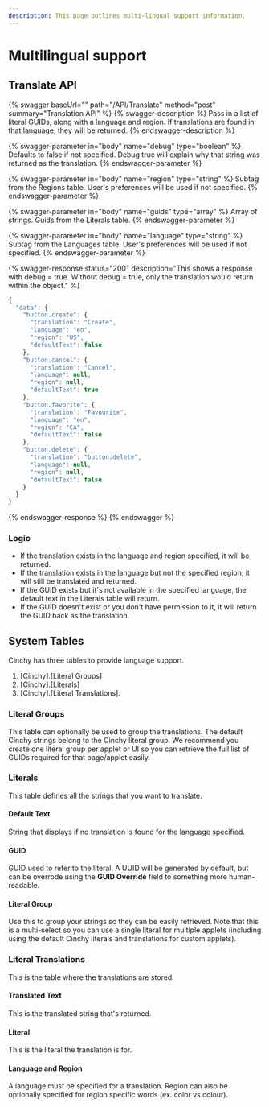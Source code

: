 ```yaml
---
description: This page outlines multi-lingual support information.
---
```


# Multilingual support

## Translate API <a href="#translate-api" id="translate-api"></a>

{% swagger baseUrl="<Cinchy-URL>" path="/API/Translate" method="post" summary="Translation API" %}
{% swagger-description %}
Pass in a list of literal GUIDs, along with a language and region. If translations are found in that language, they will be returned.
{% endswagger-description %}

{% swagger-parameter in="body" name="debug" type="boolean" %}
Defaults to false if not specified. Debug true will explain why that string was returned as the translation.
{% endswagger-parameter %}

{% swagger-parameter in="body" name="region" type="string" %}
Subtag from the Regions table. User's preferences will be used if not specified.
{% endswagger-parameter %}

{% swagger-parameter in="body" name="guids" type="array" %}
Array of strings. Guids from the Literals table.
{% endswagger-parameter %}

{% swagger-parameter in="body" name="language" type="string" %}
Subtag from the Languages table. User's preferences will be used if not specified.
{% endswagger-parameter %}

{% swagger-response status="200" description="This shows a response with debug = true. Without debug = true, only the translation would return within the object." %}

```javascript
{
  "data": {
    "button.create": {
      "translation": "Create",
      "language": "en",
      "region": "US",
      "defaultText": false
    },
    "button.cancel": {
      "translation": "Cancel",
      "language": null,
      "region": null,
      "defaultText": true
    },
    "button.favorite": {
      "translation": "Favourite",
      "language": "en",
      "region": "CA",
      "defaultText": false
    },
    "button.delete": {
      "translation": "button.delete",
      "language": null,
      "region": null,
      "defaultText": false
    }
  }
}

```

{% endswagger-response %}
{% endswagger %}

### Logic <a href="#logic" id="logic"></a>

- If the translation exists in the language and region specified, it will be returned.
- If the translation exists in the language but not the specified region, it will still be translated and returned.
- If the GUID exists but it's not available in the specified language, the default text in the Literals table will return.
- If the GUID doesn't exist or you don't have permission to it, it will return the GUID back as the translation.

## System Tables <a href="#system-tables" id="system-tables"></a>

Cinchy has three tables to provide language support.

1. \[Cinchy].\[Literal Groups]
2. \[Cinchy].\[Literals]
3. \[Cinchy].\[Literal Translations].

### Literal Groups <a href="#literal-groups" id="literal-groups"></a>

This table can optionally be used to group the translations. The default Cinchy strings belong to the Cinchy literal group. We recommend you create one literal group per applet or UI so you can retrieve the full list of GUIDs required for that page/applet easily.

### Literals <a href="#literals" id="literals"></a>

This table defines all the strings that you want to translate.

#### Default Text <a href="#default-text" id="default-text"></a>

String that displays if no translation is found for the language specified.

#### GUID <a href="#guid" id="guid"></a>

GUID used to refer to the literal. A UUID will be generated by default, but can be overrode using the **GUID Override** field to something more human-readable.

#### Literal Group <a href="#literal-group" id="literal-group"></a>

Use this to group your strings so they can be easily retrieved. Note that this is a multi-select so you can use a single literal for multiple applets (including using the default Cinchy literals and translations for custom applets).

### Literal Translations <a href="#literal-translations" id="literal-translations"></a>

This is the table where the translations are stored.

#### Translated Text <a href="#translated-text" id="translated-text"></a>

This is the translated string that's returned.

#### Literal <a href="#literal" id="literal"></a>

This is the literal the translation is for.

#### Language and Region <a href="#language-and-region" id="language-and-region"></a>

<!-- vale off -->
A language must be specified for a translation. Region can also be optionally specified for region specific words (ex. color vs colour).​
<!-- vale on -->